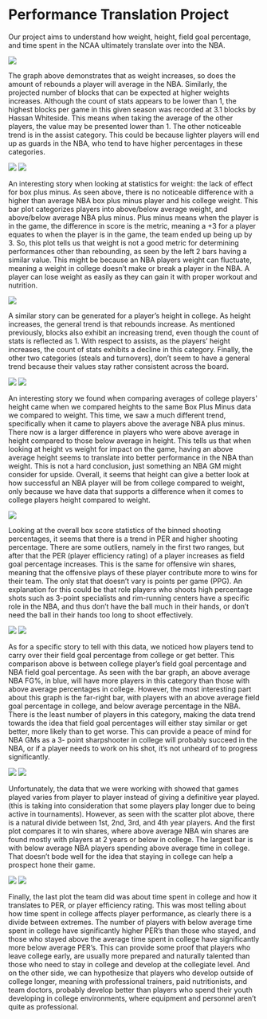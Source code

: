 # Performance Translation Project

Our project aims to understand how weight, height, field goal percentage, and time spent in the NCAA ultimately translate over into the NBA.


![](ProjectPlots/BinnedWeight.png)

The graph above demonstrates that as weight increases, so does the amount of rebounds a player will average in the NBA. Similarly, the projected number of blocks
that can be expected at higher weights increases. Although the count of stats appears to be lower than 1, the highest blocks per game in this given season was
recorded at 3.1 blocks by Hassan Whiteside. This means when taking the average of the other players, the value may be presented lower than 1. The other noticeable
trend is in the assist category. This could be because lighter players will end up as guards in the NBA, who tend to have higher percentages in these categories.


![](ProjectPlots/weightvsboxplusminusBar.png)
![](ProjectPlots/weightvsboxplusminusScatter.png)

An interesting story when looking at statistics for weight: the lack of effect for box plus minus. As seen above, there is no noticeable difference with a higher than
average NBA box plus minus player and his college weight. This bar plot categorizes players into above/below average weight, and above/below average NBA plus
minus. Plus minus means when the player is in the game, the difference in score is the metric, meaning a +3 for a player equates to when the player is in the game, the
team ended up being up by 3. So, this plot tells us that weight is not a good metric for determining performances other than rebounding, as seen by the left 2 bars
having a similar value. This might be because an NBA players weight can fluctuate, meaning a weight in college doesn’t make or break a player in the NBA. A player can
lose weight as easily as they can gain it with proper workout and nutrition.





![](ProjectPlots/BinnedHeight.png)

A similar story can be generated for a player’s height in college. As height increases, the general trend is that rebounds increase. As mentioned previously, blocks also
exhibit an increasing trend, even though the count of stats is reflected as 1. With respect to assists, as the players’ height increases, the count of stats exhibits a
decline in this category. Finally, the other two categories (steals and turnovers), don’t seem to have a general trend because their values stay rather consistent
across the board.


![](ProjectPlots/weightvsboxplusminusBar.png)
![](ProjectPlots/weightvsboxplusminusScatter.png)

An interesting story we found when comparing averages of college players' height came when we compared heights to the same Box Plus Minus data we compared to
weight. This time, we saw a much different trend, specifically when it came to players above the average NBA plus minus. There now is a larger difference in
players who were above average in height compared to those below average in height. This tells us that when looking at height vs weight for impact on the game,
having an above average height seems to translate into better performance in the NBA than weight. This is not a hard conclusion, just something an NBA GM might
consider for upside. Overall, it seems that height can give a better look at how successful an NBA player will be from college compared to weight, only because we
have data that supports a difference when it comes to college players height compared to weight.





![](ProjectPlots/BinnedFG.png)

Looking at the overall box score statistics of the binned shooting percentages, it seems that there is a trend in PER and higher shooting percentage. There are some
outliers, namely in the first two ranges, but after that the PER (player efficiency rating) of a player increases as field goal percentage increases. This is the same for
offensive win shares, meaning that the offensive plays of these player contribute more to wins for their team. The only stat that doesn’t vary is points per game
(PPG). An explanation for this could be that role players who shoots high percentage shots such as 3-point specialists and rim-running centers have a specific role in the
NBA, and thus don’t have the ball much in their hands, or don’t need the ball in their hands too long to shoot effectively.


![](ProjectPlots/fgvsfgBar.png)
![](ProjectPlots/fgvsfgScatter.png)

 As for a specific story to tell with this data, we noticed how players tend to carry over their field goal percentage from college or get better. This comparison above is
between college player’s field goal percentage and NBA field goal percentage. As seen with the bar graph, an above average NBA FG%, in blue, will have more players
in this category than those with above average percentages in college. However, the most interesting part about this graph is the far-right bar, with players with an
above average field goal percentage in college, and below average percentage in the NBA. There is the least number of players in this category, making the data trend
towards the idea that field goal percentages will either stay similar or get better, more likely than to get worse. This can provide a peace of mind for NBA GMs as a 3-
point sharpshooter in college will probably succeed in the NBA, or if a player needs to work on his shot, it’s not unheard of to progress significantly.





![](ProjectPlots/gamesvswinsharesBar.png)
![](ProjectPlots/gamesvswinsharesScatter.png)

Unfortunately, the data that we were working with showed that games played varies from player to player instead of giving a definitive year played. (this is taking into
consideration that some players play longer due to being active in tournaments). However, as seen with the scatter plot above, there is a natural divide between 1st,
2nd, 3rd, and 4th year players. And the first plot compares it to win shares, where above average NBA win shares are found mostly with players at 2 years or below in
college. The largest bar is with below average NBA players spending above average time in college. That doesn’t bode well for the idea that staying in college can help a
prospect hone their game.





![](ProjectPlots/gamesvsPERBar.png)
![](ProjectPlots/gamesvsPERScatter.png)

Finally, the last plot the team did was about time spent in college and how it translates to PER, or player efficiency rating. This was most telling about how time
spent in college affects player performance, as clearly there is a divide between extremes. The number of players with below average time spent in college have
significantly higher PER’s than those who stayed, and those who stayed above the average time spent in college have significantly more below average PER’s. This can
provide some proof that players who leave college early, are usually more prepared and naturally talented than those who need to stay in college and develop at the
collegiate level. And on the other side, we can hypothesize that players who develop outside of college longer, meaning with professional trainers, paid nutritionists, and
team doctors, probably develop better than players who spend their youth developing in college environments, where equipment and personnel aren’t quite as professional.

